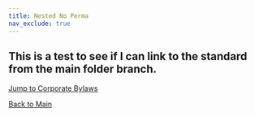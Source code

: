 ```yaml
---
title: Nested No Perma
nav_exclude: true
---
```


## This is a test to see if I can link to the standard from the main folder branch. 


[Jump to Corporate Bylaws](../docs/corporatebylaws)

[Back to Main](/)
